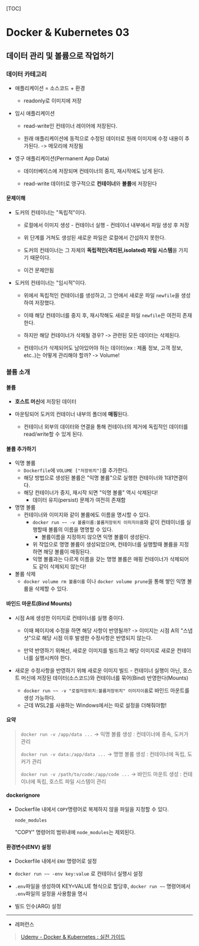 [TOC]

# Docker & Kubernetes 03

## 데이터 관리 및 볼륨으로 작업하기

### 데이터 카테고리

- 애플리케이션 = 소스코드 + 환경
  
  - readonly로 이미지에 저장

- 임시 애플리케이션
  
  - read-write인 컨테이너 레이어에 저장된다.
  
  - 원래 애플리케이션에 동적으로 수정된 데이터로 원래 이미지에 수정 내용이 추가된다. -> 메모리에 저장됨

- 영구 애플리케이션(Permanent App Data)
  
  - 데이터베이스에 저장되며 컨테이너의 중지, 재시작에도 남게 된다.
  
  - read-write 데이터로 영구적으로 **컨테이너**와 **볼륨**에 저장된다

#### 문제이해

- 도커의 컨테이너는 "독립적"이다.
  
  - 로컬에서 이미지 생성 - 컨테이너 실행 - 컨테이너 내부에서 파일 생성 후 저장
  
  - 위 단계를 거쳐도 생성된 새로운 파일은 로컬에서 간섭하지 못한다.
  
  - 도커의 컨테이너는 그 자체의 **독립적인(격리된,isolated) 파일 시스템**을 가지기 때문이다.
  
  - 이건 문제안됨

- 도커의 컨테이너는 "임시적"이다.
  
  - 위에서 독립적인 컨테이너를 생성하고, 그 안에서 새로운 파일 `newfile`을 생성하여 저장했다.
  
  - 이때 해당 컨테이너를 중지 후, 재시작해도 새로운 파일 `newfile`은 여전히 존재한다.
  
  - 하지만 해당 컨테이너가 삭제될 경우? -> 관련된 모든 데이터는 삭제된다.
  
  - 컨테이너가 삭제되어도 남아있어야 하는 데이터(ex : 제품 정보, 고객 정보, etc..)는 어떻게 관리해야 할까? -> Volume!

### 볼륨 소개

#### 볼륨

- **호스트 머신**에 저장된 데이터

- 마운팅되어 도커의 컨테이너 내부의 폴더에 **매핑**된다.
  
  - 컨테이너 외부의 데이터와 연결을 통해 컨테이너의 제거에 독립적인 데이터를 read/write할 수 있게 된다.

#### 볼륨 추가하기

- 익명 볼륨
  - `Dockerfile`에 `VOLUME ["저장위치"]`를 추가한다.
  - 해당 방법으로 생성된 볼륨은 "익명 볼륨"으로 실행한 컨테이너와 1대1연결이다.
  - 해당 컨테이너가 중지, 재시작 되면 "익명 볼륨" 역시 삭제된다!
    - 데이터 유지(persist) 문제가 여전히 존재함
- 명명 볼륨
  - 컨테이너와 이미지와 같이 볼륨에도 이름을 명시할 수 있다.
    - `docker run ~~ -v 볼륨이름:볼륨저장위치 이미지이름`와 같이 컨테이너를 실행할때 볼륨의 이름을 명명할 수 있다.
      - 볼륨이름을 지정하지 않으면 익명 볼륨이 생성된다.
    - 위 작업으로 명명 볼륨이 생성되었으며, 컨테이너를 실행할때 볼륨을 지정하면 해당 볼륨이 매핑된다.
    - 익명 볼륨과는 다르게 이름을 갖는 명명 볼륨은 매핑 컨테이너가 삭제되어도 같이 삭제되지 않는다!
- 볼륨 삭제
  - `docker volume rm 볼륨이름` 이나 `docker volume prune`을 통해 쌓인 익명 볼륨을 삭제할 수 있다.

#### 바인드 마운트(Bind Mounts)

- 시점 A에 생성한 이미지로 컨테이너를 실행 중이다.
  
  - 이때 페이지에 수정을 하면 해당 사항이 반영될까? -> 이미지는 시점 A의 "스냅샷"으로 해당 시점 이후 발생한 수정사항은 반영되지 않는다.
  
  - 만약 반영하기 위해선, 새로운 이미지를 빌드하고 해당 이미지로 새로운 컨테이너를 실행시켜야 한다.

- 새로운 수정사항을 반영하기 위해 새로운 이미지 빌드 - 컨테이너 실행이 아닌, 호스트 머신에 저장된 데이터(소스코드)와 컨테이너를 묶어(Bind) 반영한다(Mounts)
  
  - `docker run ~~ -v "로컬저장위치:볼륨저장위치" 이미지이름`로 바인드 마운트를 생성 가능하다.
  - 근데 WSL2를 사용하는 Windows에서는 따로 설정을 더해줘야함!

#### 요약

> `docker run -v /app/data ...` -> 익명 볼륨 생성 : 컨테이너에 종속, 도커가 관리
> 
> `docker run -v data:/app/data ...` -> 명명 볼륨 생성 : 컨테이너에 독립, 도커가 관리
> 
> `docker run -v /path/to/code:/app/code ...` -> 바인드 마운트 생성 : 컨테이너에 독립, 호스트 파일 시스템이 관리

#### dockerignore

- Dockerfile 내에서 `COPY`명령어로 복제하지 않을 파일을 지정할 수 있다.
  
  ```dockeringnore
  node_modules
  ```
  
  "COPY" 명령어의 범위내에 `node_modules`는 제외된다.

#### 환경변수(ENV) 설정

- Dockerfile 내에서 `ENV` 명령어로 설정

- `docker run ~~ -env key:value` 로 컨테이너 실행시 설정

- `.env`파일을 생성하여 KEY=VALUE 형식으로 할당후, `docker run ~~` 명령어에서 `.env`파일의 설정을 사용함을 명시

- 빌드 인수(ARG) 설정



---

- 레퍼런스

> [Udemy - Docker & Kubernetes : 실전 가이드](https://www.udemy.com/course/docker-kubernetes-2022/)
